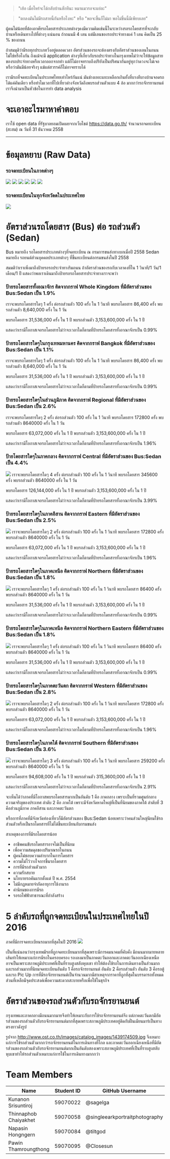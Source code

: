 >"เฮ้อ เมื่อไหร่จะได้กลับบ้านสักทีนะ หมาแมวรอจะแย่ละ"

> "ตกลงมันไม่มีรถสายนี้กันหรือไงหะ" หรือ "พอจะขึ้นก็ไม่มา พอไม่ขึ้นนี้มีเพียบเลย"

ผู้คนไม่น้อยที่ต้องอาศัยรถโดยสารประเภทต่างๆคงมีความคิดเช่นนี้ในระหว่างรอรถโดยสารที่จะกลับบ้านหรือเดินทางไปที่ต่างๆ แน่นอน ถ้าถนนมี 4 เลน แต่มีเลนของรถประจำทางแค่ 1 เลน คิดเป็น 25 % ของถนน

ถ้าสมมุติว่ามีรถทุกประเภทวิ่งอยู่ตลอดเวลา อัตรส่วนของรถจะต้องตรงกับอัตราส่วนของเลนในถนนไม่ใช่หรือไงกัน ถึงแม้จะมี application ต่างๆที่เกี่ยวกับรถประจำทางในกรุงเทพไม่ว่าจะให้ข้อมูลสายของรถประจำทางหรือเวลาออกจากท่า แต่ก็ไม่อาจทราบถึงปริยังเป็นปริศนากันอยู่ทุกว่าดวงจะไม่เจอหรือว่ามันมีน้อยจริงๆ แม้แต่สวรรค์ก็ไม่อาจทราบได้

เรามีรถที่จดทะเบียนในประเทศไทยเท่าไหร่กันแน่ มันช่างเยอะแยะเหลือกเกินทั้งที่บางทีบางบ้านจอดรถได้แค่คันเดียว หรือทำไมเวลาที่ไปเที่ยวต่างจังหวัดถึงพบรถส่วนตัวแบบ 4 ล้อ มากกว่ารถจักรยานยนต์ เราจึงนำมาเป็นหัวข้อในการทำ data analysis  

# จะเอาอะไรมาหาคำตอบ
  เราใช้ open data ที่รัฐบาลยอมเปิดเผยจากเว็บไชต์ https://data.go.th/
จำนวนรถจดทะเบียน (สะสม) ณ วันที่ 31 ธันวาคม 2558

---

# ข้อมุลหยาบ (Raw Data)
### รถจดทะเบียนในภาคต่างๆ
![](/Result%20Graph/Total-Central.png)
![](/Result%20Graph/Total-East.png)
![](/Result%20Graph/Total-NEast.png)
![](/Result%20Graph/Total-North.png)
![](/Result%20Graph/Total-South.png)
![](/Result%20Graph/Total-West.png)

### รถจดทะเบียนในทุกจังหวัดดในประเทศไทย
![](/Result%20Graph/Total-All.png)

# อัตราส่วนรถโดยสาร (Bus) ต่อ รถส่วนตัว (Sedan)

Bus หมายถึง รถโดยสารประเภทต่างๆที่จดทะเบียน ณ กรมการขนส่งทางบกเมื่อปี 2558
Sedan หมายถึง รถยนต์ส่วนบุคคลประเภทต่างๆ ที่ขึ้นทะเบียนต่อกรมขนส่งในปี 2558

สมมติว่าเราเพิ่งมาถึงป้ายรอรถประจำทางริมถนน
ถ้าอัตราส่วนของรถกับเวลาคงที่ใน 1 วินาที/1 วัน/1 เดือน/1 ปี แสดงว่าพอเราเดินมาถึงป้ายรอรถโดยสารประจำทางเราจะพว่า

###  ป้ายรถโดยสารทั้งอณาจักร คิดจากกราฟ Whole Kingdom ที่มีอัตราส่วนของ Bus:Sedan เป็น 1.9%  
เราจะพบรถโดยสารใดๆ 1 ครั้ง ต่อรถส่วนตัว 100 ครั้ง ใน 1 วินาที พบรถโดยสาร 86,400 ครั้ง พบรถส่วนตัว 8,640,000 ครั้ง ใน 1 วัน  

พบรถโดยสาร 31,536,000 ครั้ง ใน 1 ปี พบรถส่วนตัว 3,153,600,000 ครั้ง ใน 1 ปี  

แสดงว่าเรามีโอกาสเจอรถโดยสารไม่ว่าจะเวลาใดก็ตามที่ป้ายรถโดยสารทั้งอาณาจักรเป็น 0.99%  

### ป้ายรถโดยสารใดๆในกรุงเทพมหานคร คิดจากกราฟ Bangkok ที่มีอัตราส่วนของ Bus:Sedan เป็น 1.1%   
เราจะพบรถโดยสารใดๆ 1 ครั้ง ต่อรถส่วนตัว 100 ครั้ง ใน 1 วินาที พบรถโดยสาร 86,400 ครั้ง พบรถส่วนตัว 8,640,000 ครั้ง ใน 1 วัน  

พบรถโดยสาร 31,536,000 ครั้ง ใน 1 ปี พบรถส่วนตัว 3,153,600,000 ครั้ง ใน 1 ปี  

แสดงว่าเรามีโอกาสเจอรถโดยสารไม่ว่าจะเวลาใดก็ตามที่ป้ายรถโดยสารทั้งอาณาจักรเป็น 0.99%  

### ป้ายรถโดยสารใดๆในส่วนภูมิภาค คิดจากกราฟ Regional ที่มีอัตราส่วนของ Bus:Sedan เป็น 2.6%   
เราจะพบรถโดยสารใดๆ 2 ครั้ง ต่อรถส่วนตัว 100 ครั้ง ใน 1 วินาที พบรถโดยสาร 172800 ครั้ง พบรถส่วนตัว 8640000 ครั้ง ใน 1 วัน  

พบรถโดยสาร 63,072,000 ครั้ง ใน 1 ปี พบรถส่วนตัว 3,153,600,000 ครั้ง ใน 1 ปี  

แสดงว่าเรามีโอกาสเจอรถโดยสารไม่ว่าจะเวลาใดก็ตามที่ป้ายรถโดยสารทั้งอาณาจักรเป็น 1.96%

### ป้ายโดยสารใดๆในภาคกลาง คิดจากกราฟ Central ที่มีอัตราส่วนของ Bus:Sedan เป็น 4.4%
![](/Result%20Graph/Central.png)
เราจะพบรถโดยสารใดๆ 4 ครั้ง ต่อรถส่วนตัว 100 ครั้ง ใน 1 วินาที พบรถโดยสาร 345600 ครั้ง พบรถส่วนตัว 8640000 ครั้ง ใน 1 วัน  

พบรถโดยสาร 126,144,000 ครั้ง ใน 1 ปี พบรถส่วนตัว 3,153,600,000 ครั้ง ใน 1 ปี  

แสดงว่าเรามีโอกาสเจอรถโดยสารไม่ว่าจะเวลาใดก็ตามที่ป้ายรถโดยสารทั้งอาณาจักรเป็น 3.99%

### ป้ายรถโดยสารใดๆในภาคอีสาน คิดจากกราฟ Eastern ที่มีอัตราส่วนของ Bus:Sedan เป็น 2.5%
![](/Result%20Graph/Eastern.png)
เราจะพบรถโดยสารใดๆ 2 ครั้ง ต่อรถส่วนตัว 100 ครั้ง ใน 1 วินาที พบรถโดยสาร 172800 ครั้ง พบรถส่วนตัว 8640000 ครั้ง ใน 1 วัน  

พบรถโดยสาร 63,072,000 ครั้ง ใน 1 ปี พบรถส่วนตัว 3,153,600,000 ครั้ง ใน 1 ปี  

แสดงว่าเรามีโอกาสเจอรถโดยสารไม่ว่าจะเวลาใดก็ตามที่ป้ายรถโดยสารทั้งอาณาจักรเป็น 1.96%

### ป้ายรถโดยสารใดๆในภาคเหนือ คิดจากกราฟ Northern ที่มีอัตราส่วนของ Bus:Sedan เป็น 1.8%  
![](/Result%20Graph/Northern.png)
เราจะพบรถโดยสารใดๆ 1 ครั้ง ต่อรถส่วนตัว 100 ครั้ง ใน 1 วินาที พบรถโดยสาร 86400 ครั้ง พบรถส่วนตัว 8640000 ครั้ง ใน 1 วัน  

พบรถโดยสาร 31,536,000 ครั้ง ใน 1 ปี พบรถส่วนตัว 3,153,600,000 ครั้ง ใน 1 ปี  

แสดงว่าเรามีโอกาสเจอรถโดยสารไม่ว่าจะเวลาใดก็ตามที่ป้ายรถโดยสารทั้งอาณาจักรเป็น 0.99%  

### ป้ายรถโดยสารใดๆในภาคเหนือ คิดจากกราฟ Northern Eastern ที่มีอัตราส่วนของ Bus:Sedan เป็น 1.8%  
![](/Result%20Graph/North%20Eastern.png)
เราจะพบรถโดยสารใดๆ 1 ครั้ง ต่อรถส่วนตัว 100 ครั้ง ใน 1 วินาที พบรถโดยสาร 86400 ครั้ง พบรถส่วนตัว 8640000 ครั้ง ใน 1 วัน  

พบรถโดยสาร 31,536,000 ครั้ง ใน 1 ปี พบรถส่วนตัว 3,153,600,000 ครั้ง ใน 1 ปี  

แสดงว่าเรามีโอกาสเจอรถโดยสารไม่ว่าจะเวลาใดก็ตามที่ป้ายรถโดยสารทั้งอาณาจักรเป็น 0.99%  

### ป้ายรถโดยสารใดๆในภาคตะวันตก คิดจากกราฟ Western ที่มีอัตราส่วนของ Bus:Sedan เป็น 2.8%   
![](/Result%20Graph/Western.png)
เราจะพบรถโดยสารใดๆ 2 ครั้ง ต่อรถส่วนตัว 100 ครั้ง ใน 1 วินาที พบรถโดยสาร 172800 ครั้ง พบรถส่วนตัว 8640000 ครั้ง ใน 1 วัน  

พบรถโดยสาร 63,072,000 ครั้ง ใน 1 ปี พบรถส่วนตัว 3,153,600,000 ครั้ง ใน 1 ปี  

แสดงว่าเรามีโอกาสเจอรถโดยสารไม่ว่าจะเวลาใดก็ตามที่ป้ายรถโดยสารทั้งอาณาจักรเป็น 1.96%

### ป้ายรถโดยสารใดๆในภาคใต้ คิดจากกราฟ Southern ที่มีอัตราส่วนของ Bus:Sedan เป็น 3.6%   
![](/Result%20Graph/Southern.png)
เราจะพบรถโดยสารใดๆ 3 ครั้ง ต่อรถส่วนตัว 100 ครั้ง ใน 1 วินาที พบรถโดยสาร 259200 ครั้ง พบรถส่วนตัว 8640000 ครั้ง ใน 1 วัน  

พบรถโดยสาร 94,608,000 ครั้ง ใน 1 ปี พบรถส่วนตัว 315,3600,000 ครั้ง ใน 1 ปี  

แสดงว่าเรามีโอกาสเจอรถโดยสารไม่ว่าจะเวลาใดก็ตามที่ป้ายรถโดยสารทั้งอาณาจักรเป็น 2.91%

จะเห็นได้ว่าภาคที่มีโอกาสพบรถโดยสารมากเป็นอันดับ 1 คือ ภาคกลาง เพราะเป็นที่รวมศูนย์กลางความเจริญของประเทศ ลำดับ 2 คือ ภาคใต้ เพราะมีจังหวัดหาดใหญ่ที่เป็นที่นิยมของภาคใต้ ลำดับที่ 3 คือส่วนภูมิภาค ภาคอีสาน และภาคตะวันตก

  หรือการที่ภาคที่มีจังหวัดท่องเที่ยวก็มีอัตรส่วนของ Bus:Sedan น้อยเพราะว่าคนส่วนใหญ่นิยมใช้รถส่วนตัวหรือเป็นรถโดยสารที่ไม่ได้ขึ้นทะเบียนกับกรมขนส่ง  

สาเหตุของการที่มีรถโดยสารน้อย
- อาชีพคนขับรถโดยสารอาจไม่เป็นที่นิยม
- เพื่อความสมดุลของปริมาณรถในถนน
- ผู้คนไม่ชอบความลำบากในการโดยสาร
- ความไม่ไว้วางใจการขึ้นรถโดยสาร
- การที่มีรถส่วนตัวมาก
- ความรักสบาย
- นโยบายรถคันแรกตั้งแต่ ปี พ.ศ. 2554  
- ไม่มีกฏหมายจำกัดอายุการใช้งานรถ
- ค่านิยมของการมีรถ
- รอรถไฟฟ้าสาธารณะที่กำลังสร้าง

# 5 ลำดับรถที่ถูกจดทะเบียนในประเทศไทยในปี 2016
ภาคที่มีการจดทะเบียนรถมากที่สุดในปี 2016
![](/Result%20Graph/Top-Vehicle.png)

เป็นที่แน่นอนว่ากรุงเทพมีรถที่ถูกจดทะเบียนมากที่สุดเพราะมีการคมนาคมที่คับคั่ง มีถนนมากมายหลายเส้นทำให้เหมาะแก่การมีรถในครอบครอง รองลงมาเป็นภาคตะวันออกและภาคตะวันออกเฉียงเหนือ อาจเป็นเพราะสภาพภูมิประเทศที่เป็นที่ราบสูงสลับหุบเขา ทำให้ต้องใช้รถในการเดินทางเป็นส่วนมาก และรถส่วนมากที่นิยมจดทะเบียนอันดับ 1 คือรถจักรยานยนต์ อันดับ 2 คือรถส่วนตัว อันดับ 3 คือรถตู้และรถ Pic Up การที่มีรถจักรยานยนต์เป็นจำนวนมากมีสาเหตุจากราคาที่ถูกที่สุดในบรรดารถทั้งหมด ส่วนที่เหลือมีจุดประสงค์เพื่อความสะดวกสะบายหรือเพื่อใช้ในธุรกิจ

# อัตราส่วนของรถส่วนตัวกับรถจักรยานยนต์

กรุงเทพและภาคกลางมีถนนมากมายจึงทำให้เหมาะกับการใช้รถจักรยานยนต์จึง แต่ภาคตะวันตกมีอัตรส่วนของรถส่วนตัวกับรถจักรยานยนต์มากที่สุดเพราะสภาพภูมิประเทศอยู่ติดกับฝั่นเมียนมาร์เป็นทางตรงยาวดังรูป  


รูปจาก http://www.ost.co.th/images/catalog_images/1439174509.jpg
จึงเหมาะแก่การใช้รถส่วนตัวมากกว่ารถจักรยานยนต์ในการเดินทางที่ไกล และภาคตะวันออกเฉียงเหนือที่มีอัตรส่วนของรถส่วนตัวกับรถจักรยานยนต์มากเป็นอันดับสองเพราะสภาพภูมิประเทศที่เป็นที่ราบสูงสลับหุบเขาทำให้รถส่วนตัวเหมาะแก่การใช้ในการเดินทางมากกว่า

# Team Members
|Name|Student ID|GitHub Username|
|-|-|-|
|Kunanon Srisuntiroj|59070022|@sagelga
|Thinnaphob Chaiyakhet|59070058|	@singleearkportraitphotography
|Napasin Hongngern|59070084|@tiltgod
|Pawin Thamroungthong|59070095|@Closesun
